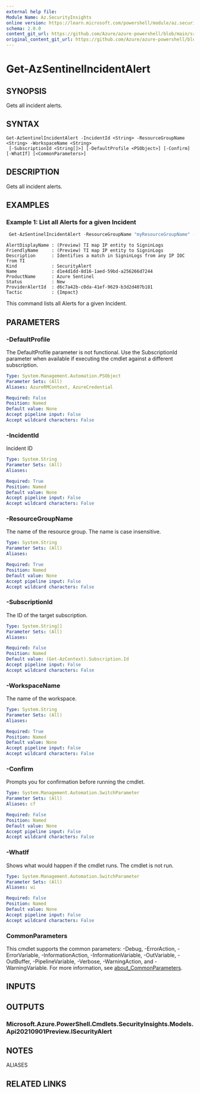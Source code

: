 ```yaml
---
external help file: 
Module Name: Az.SecurityInsights
online version: https://learn.microsoft.com/powershell/module/az.securityinsights/get-azsentinelincidentalert
schema: 2.0.0
content_git_url: https://github.com/Azure/azure-powershell/blob/main/src/SecurityInsights/help/Get-AzSentinelIncidentAlert.md
original_content_git_url: https://github.com/Azure/azure-powershell/blob/main/src/SecurityInsights/help/Get-AzSentinelIncidentAlert.md
---
```


# Get-AzSentinelIncidentAlert

## SYNOPSIS
Gets all incident alerts.

## SYNTAX

```
Get-AzSentinelIncidentAlert -IncidentId <String> -ResourceGroupName <String> -WorkspaceName <String>
 [-SubscriptionId <String[]>] [-DefaultProfile <PSObject>] [-Confirm] [-WhatIf] [<CommonParameters>]
```

## DESCRIPTION
Gets all incident alerts.

## EXAMPLES

### Example 1: List all Alerts for a given Incident
```powershell
 Get-AzSentinelIncidentAlert -ResourceGroupName "myResourceGroupName" -workspaceName "myWorkspaceName" -IncidentId "myIncidentId"
```

```output
AlertDisplayName : (Preview) TI map IP entity to SigninLogs
FriendlyName     : (Preview) TI map IP entity to SigninLogs
Description      : Identifies a match in SigninLogs from any IP IOC from TI
Kind             : SecurityAlert
Name             : d1e4d1dd-8d16-1aed-59bd-a256266d7244
ProductName      : Azure Sentinel
Status           : New
ProviderAlertId  : d6c7a42b-c0da-41ef-9629-b3d2d407b181
Tactic           : {Impact}
```

This command lists all Alerts for a given Incident.

## PARAMETERS

### -DefaultProfile
The DefaultProfile parameter is not functional.
Use the SubscriptionId parameter when available if executing the cmdlet against a different subscription.

```yaml
Type: System.Management.Automation.PSObject
Parameter Sets: (All)
Aliases: AzureRMContext, AzureCredential

Required: False
Position: Named
Default value: None
Accept pipeline input: False
Accept wildcard characters: False
```

### -IncidentId
Incident ID

```yaml
Type: System.String
Parameter Sets: (All)
Aliases:

Required: True
Position: Named
Default value: None
Accept pipeline input: False
Accept wildcard characters: False
```

### -ResourceGroupName
The name of the resource group.
The name is case insensitive.

```yaml
Type: System.String
Parameter Sets: (All)
Aliases:

Required: True
Position: Named
Default value: None
Accept pipeline input: False
Accept wildcard characters: False
```

### -SubscriptionId
The ID of the target subscription.

```yaml
Type: System.String[]
Parameter Sets: (All)
Aliases:

Required: False
Position: Named
Default value: (Get-AzContext).Subscription.Id
Accept pipeline input: False
Accept wildcard characters: False
```

### -WorkspaceName
The name of the workspace.

```yaml
Type: System.String
Parameter Sets: (All)
Aliases:

Required: True
Position: Named
Default value: None
Accept pipeline input: False
Accept wildcard characters: False
```

### -Confirm
Prompts you for confirmation before running the cmdlet.

```yaml
Type: System.Management.Automation.SwitchParameter
Parameter Sets: (All)
Aliases: cf

Required: False
Position: Named
Default value: None
Accept pipeline input: False
Accept wildcard characters: False
```

### -WhatIf
Shows what would happen if the cmdlet runs.
The cmdlet is not run.

```yaml
Type: System.Management.Automation.SwitchParameter
Parameter Sets: (All)
Aliases: wi

Required: False
Position: Named
Default value: None
Accept pipeline input: False
Accept wildcard characters: False
```

### CommonParameters
This cmdlet supports the common parameters: -Debug, -ErrorAction, -ErrorVariable, -InformationAction, -InformationVariable, -OutVariable, -OutBuffer, -PipelineVariable, -Verbose, -WarningAction, and -WarningVariable. For more information, see [about_CommonParameters](http://go.microsoft.com/fwlink/?LinkID=113216).

## INPUTS

## OUTPUTS

### Microsoft.Azure.PowerShell.Cmdlets.SecurityInsights.Models.Api20210901Preview.ISecurityAlert

## NOTES

ALIASES

## RELATED LINKS

